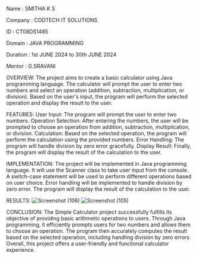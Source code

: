 Name : SMITHA K S

Company : CODTECH IT SOLUTIONS

ID : CT08DS1485

Domain : JAVA PROGRAMMING

Duration : 1st JUNE 2024 to 30th JUNE 2024

Mentor : G.SRAVANI

OVERVIEW:
The project aims to create a basic calculator using Java programming language. The calculator will prompt the user to enter two numbers and select an operation (addition, subtraction, multiplication, or division). Based on the user's input, the program will perform the selected operation and display the result to the user.

FEATURES:
User Input: The program will prompt the user to enter two numbers.
Operation Selection: After entering the numbers, the user will be prompted to choose an operation from addition, subtraction, multiplication, or division.
Calculation: Based on the selected operation, the program will perform the calculation using the provided numbers.
Error Handling: The program will handle division by zero error gracefully.
Display Result: Finally, the program will display the result of the calculation to the user.

IMPLEMENTATION:
The project will be implemented in Java programming language.
It will use the Scanner class to take user input from the console.
A switch-case statement will be used to perform different operations based on user choice.
Error handling will be implemented to handle division by zero error.
The program will display the result of the calculation to the user.

RESULTS:
![Screenshot (106)](https://github.com/Smitha1631/CODTECH-Task1/assets/131791045/a6feaaa8-38c4-4aa8-aff6-bde0de4d3797)
![Screenshot (105)](https://github.com/Smitha1631/CODTECH-Task1/assets/131791045/67fc768b-9b0c-4eb6-b4c1-f5b6e63e0e7a)


CONCLUSION:
The Simple Calculator project successfully fulfills its objective of providing basic arithmetic operations to users. Through Java programming, it efficiently prompts users for two numbers and allows them to choose an operation. The program then accurately computes the result based on the selected operation, including handling division by zero errors. Overall, this project offers a user-friendly and functional calculator experience.

